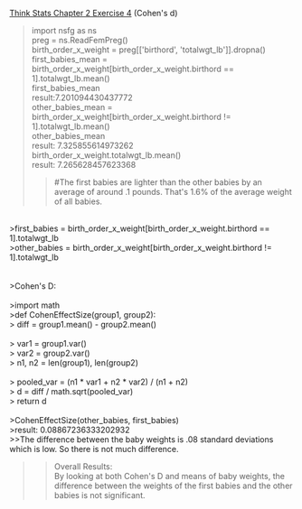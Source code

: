 [Think Stats Chapter 2 Exercise 4](http://greenteapress.com/thinkstats2/html/thinkstats2003.html#toc24) (Cohen's d)

>import nsfg as ns <br>
>preg = ns.ReadFemPreg() <br>
>birth_order_x_weight = preg[['birthord', 'totalwgt_lb']].dropna() <br>
>first_babies_mean = birth_order_x_weight[birth_order_x_weight.birthord == 1].totalwgt_lb.mean() <br>
>first_babies_mean <br>
>result:7.201094430437772 <br>
>other_babies_mean = birth_order_x_weight[birth_order_x_weight.birthord != 1].totalwgt_lb.mean()<br>
>other_babies_mean<br>
>result: 7.325855614973262<br>
>birth_order_x_weight.totalwgt_lb.mean()<br>
>result: 7.265628457623368<br>
>>#The first babies are lighter than the other babies by an average of around .1 pounds. That's 1.6% of the average weight of all babies.<br>
<br>
>first_babies = birth_order_x_weight[birth_order_x_weight.birthord == 1].totalwgt_lb<br>
>other_babies = birth_order_x_weight[birth_order_x_weight.birthord != 1].totalwgt_lb<br>
<br>
<br>
>Cohen's D:<br>
<br>
>import math<br>
>def CohenEffectSize(group1, group2):<br>
>    diff = group1.mean() - group2.mean()<br>
<br>
>    var1 = group1.var()<br>
>    var2 = group2.var()<br>
>    n1, n2 = len(group1), len(group2)<br>
<br>
>    pooled_var = (n1 * var1 + n2 * var2) / (n1 + n2)<br>
>    d = diff / math.sqrt(pooled_var)<br>
>    return d<br>
<br>
>CohenEffectSize(other_babies, first_babies)<br>
>result: 0.08867236333202932<br>
>>The difference between the baby weights is .08 standard deviations which is low. So there is not much difference.

>>Overall Results:<br>
>> By looking at both Cohen's D and means of baby weights, the difference between the weights of the first babies and the other babies is not significant. 
